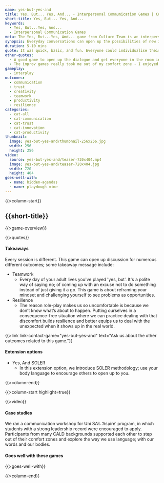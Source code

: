 ```yaml
---
name: yes-but-yes-and
title: Yes, But... Yes, And... - Interpersonal Communication Games | Culture Team
short-title: Yes, But... Yes, And...
keywords:
  - Yes, But...Yes, And...
  - Interpersonal Communication Games
meta: The Yes, But...Yes, And... game from Culture Team is an interpersonal communication game created to help employees open up to conversations at work!
synopsis: Everyday conversations can open up the possibilities of new ideas. Instead of shutting down an idea with a ‘but’ try opening it up with a ‘yes and’.
duration: 5-10 mins
quote: It was quick, basic, and fun. Everyone could individualise their answer and it allowed everyone to participate.
other-quotes:
  - A good game to open up the dialogue and get everyone in the room interacting.
  - The improv games really took me out of my comfort zone - I enjoyed it too. It’ll help me participate in things in real life that I’m not confident in
gameplay: 
  - interplay
outcomes:
  - communication
  - trust
  - creativity
  - teamwork
  - productivity
  - resilience
categories:
  - cat-all
  - cat-communication
  - cat-trust
  - cat-innovation
  - cat-productivity
thumbnail: 
  image: yes-but-yes-and/thumbnail-256x256.jpg
  width: 256
  height: 256
video:
  source: yes-but-yes-and/teaser-720x404.mp4
  image: yes-but-yes-and/teaser-720x404.jpg
  width: 720
  height: 404
goes-well-with:
  - name: hidden-agendas
  - name: playdough-mime
---
```

{{>column-start}}

## {{short-title}}

{{>game-overview}}

{{>quotes}}

#### Takeaways

Every session is different. This game can open up discussion for numerous different outcomes; some takeaway message include:

* Teamwork
  * Every day of your adult lives you've played 'yes, but'. It's a polite way of saying no; of coming up with an excuse not to do something instead of just giving it a go. This game is about reframing your mindset and challenging yourself to see problems as opportunities.
* Resilience
  * The reason role-play makes us so uncomfortable is because we don’t know what’s about to happen. Putting ourselves in a consequence-free situation where we can practice dealing with that discomfort builds resilience and better equips us to deal with the unexpected when it shows up in the real world.

{{>link link-contact-game="yes-but-yes-and" text="Ask us about the other outcomes related to this game."}}

#### Extension options

* Yes, And SOLER
  * In this extension option, we introduce SOLER methodology; use your body language to encourage others to open up to you.

{{>column-end}}

{{>column-start highlight=true}}

{{>video}}

#### Case studies

We ran a communication workshop for Uni SA’s ‘Aspire’ program, in which students with a strong leadership record were encouraged to apply. Participants from many CALD backgrounds supported each other to step out of their comfort zones and explore the way we use language; with our words and our bodies.

#### Goes well with these games

{{>goes-well-with}}

{{>column-end}}
